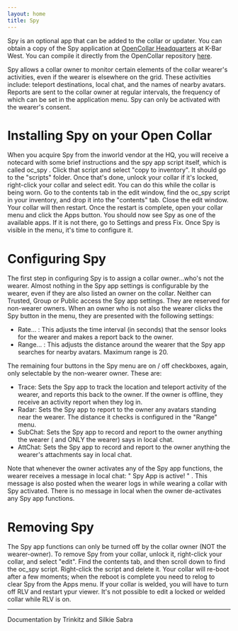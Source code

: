 ```yaml
---
layout: home
title: Spy
---
```


Spy is an optional app that can be added to the collar or updater.  You can obtain a copy of the Spy application at [OpenCollar Headquarters](http://maps.secondlife.com/secondlife/KBar%20West/10/82/1201) at K-Bar West.  You can compile it directly from the OpenCollar repository [here](https://github.com/OpenCollarTeam/OpenCollar/blob/master/src/Apps/oc_spy.lsl).   

Spy allows a collar owner to monitor certain elements of the collar wearer's activities, even if the wearer is elsewhere on the grid. These activities include: teleport destinations, local chat, and the names of nearby avatars. Reports are sent to the collar owner at regular intervals, the frequency of which can be set in the application menu. Spy can only be activated with the wearer's consent.

# Installing Spy on your Open Collar
When you acquire Spy from the inworld vendor at the HQ,  you will receive a notecard with some brief instructions and the spy app script itself, which is called oc_spy . Click that script and select "copy to inventory". It should go to the "scripts" folder. Once that's done, unlock your collar if it's locked, right-click your collar and select edit. You can do this while the collar is being worn. Go to the contents tab in the edit window, find the oc_spy script in your inventory, and drop it into the "contents" tab. Close the edit window. Your collar will then restart. Once the restart is complete, open your collar menu and click the Apps button. You should now see Spy as one of the available apps. If it is not there, go to Settings and press Fix. Once Spy is visible in the menu, it's time to configure it.

# Configuring Spy
The first step in configuring Spy is to assign a collar owner...who's not the wearer. Almost nothing in the Spy app settings is configurable by the wearer, even if they are also listed an owner on the collar. Neither can Trusted, Group or Public access the Spy app settings. They are reserved for non-wearer owners. When an owner who is not also the wearer clicks the Spy button in the menu, they are presented with the following settings:

- Rate... : This adjusts the time interval (in seconds) that the sensor looks for the wearer and makes a report back to the owner.
- Range... : This adjusts the distance around the wearer that the Spy app searches for nearby avatars. Maximum range is 20.

The remaining four buttons in the Spy menu are on / off checkboxes, again, only selectable by the non-wearer owner. These are:

- Trace: Sets the Spy app to track the location and teleport activity of the wearer, and reports this back to the owner. If the owner is offline, they receive an activity report when they log in.
- Radar: Sets the Spy app to report to the owner any avatars standing near the wearer. The distance it checks is configured in the "Range" menu.
- SubChat: Sets the Spy app to record and report to the owner anything the wearer ( and ONLY the wearer) says in local chat.
- AttChat: Sets the Spy app to record and report to the owner anything the wearer's attachments say in local chat. 

Note that whenever the owner activates any of the Spy app functions, the wearer receives a message in local chat: " Spy App is active! " . This message is also posted when the wearer logs in while wearing a collar with Spy activated. There is no message in local when the owner de-activates any Spy app functions.  

# Removing Spy

The Spy app functions can only be turned off by the collar owner (NOT the wearer-owner).  To remove Spy from your collar, unlock it, right-click your collar, and select "edit". Find the contents tab, and then scroll down to find the oc_spy script. Right-click the script and delete it. Your collar will re-boot after a few moments; when the reboot is complete you need to relog to clear Spy from the Apps menu. If your collar is welded, you will have to turn off RLV and restart ypur viewer. It's not possible to edit a locked or welded collar while RLV is on. 
_________________________________________________   
Documentation by Trinkitz and Silkie Sabra

